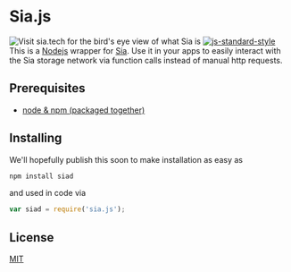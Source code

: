 # Sia.js

![Visit sia.tech for the bird's eye view of what Sia is](/doc/assets/files.png)
[![js-standard-style](https://img.shields.io/badge/code%20style-standard-brightgreen.svg)](http://standardjs.com/)
This is a [Nodejs](https://nodejs.org/) wrapper for
[Sia](https://github.com/NebulousLabs/Sia). Use it in your apps to easily
interact with the Sia storage network via function calls instead of manual http
requests.

## Prerequisites

- [node & npm (packaged together)](https://nodejs.org/download/)

## Installing

We'll hopefully publish this soon to make installation as easy as

```bash
npm install siad
```

and used in code via

```js
var siad = require('sia.js');
```

## License

[MIT](LICENSE)
